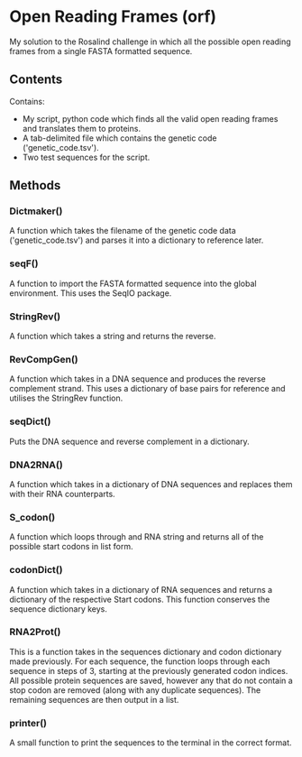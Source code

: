 # Open Reading Frames (orf)

My solution to the Rosalind challenge in which all the possible open reading frames from a single FASTA formatted sequence.

## Contents

Contains:
 - My script, python code which finds all the valid open reading frames and translates them to proteins.
 - A tab-delimited file which contains the genetic code ('genetic_code.tsv').
 - Two test sequences for the script.

## Methods

### Dictmaker()
A function which takes the filename of the genetic code data ('genetic_code.tsv') and parses it into a dictionary to reference later.

### seqF()
A function to import the FASTA formatted sequence into the global environment. This uses the SeqIO package.

### StringRev()
A function which takes a string and returns the reverse.

### RevCompGen()
A function which takes in a DNA sequence and produces the reverse complement strand. This uses a dictionary of base pairs for reference and utilises the StringRev function.

### seqDict()
Puts the DNA sequence and reverse complement in a dictionary.

### DNA2RNA()
A function which takes in a dictionary of DNA sequences and replaces them with their RNA counterparts.

### S_codon()
A function which loops through and RNA string and returns all of the possible start codons in list form.

### codonDict()
A function which takes in a dictionary of RNA sequences and returns a dictionary of the respective Start codons. This function conserves the sequence dictionary keys.

### RNA2Prot()
This is a function takes in the sequences dictionary and codon dictionary made previously. For each sequence, the function loops through each sequence in steps of 3, starting at the previously generated codon indices. All possible protein sequences are saved, however any that do not contain a stop codon are removed (along with any duplicate sequences). The remaining sequences are then output in a list.

### printer()
A small function to print the sequences to the terminal in the correct format.
